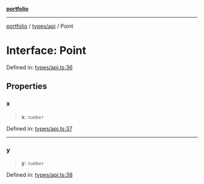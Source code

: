 [**portfolio**](../../../README.md)

***

[portfolio](../../../modules.md) / [types/api](../README.md) / Point

# Interface: Point

Defined in: [types/api.ts:36](https://github.com/tnorlund/Portfolio/blob/8cbcd918a6b366a61e0799e430c82afa28380676/portfolio/types/api.ts#L36)

## Properties

### x

> **x**: `number`

Defined in: [types/api.ts:37](https://github.com/tnorlund/Portfolio/blob/8cbcd918a6b366a61e0799e430c82afa28380676/portfolio/types/api.ts#L37)

***

### y

> **y**: `number`

Defined in: [types/api.ts:38](https://github.com/tnorlund/Portfolio/blob/8cbcd918a6b366a61e0799e430c82afa28380676/portfolio/types/api.ts#L38)
